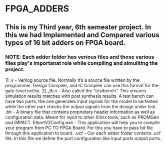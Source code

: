 # FPGA_ADDERS
## This is my Third year, 6th semester project. In this we had Implemented and Compared various types of 16 bit  adders on FPGA board.


### NOTE: Each adder folder has verious files and those various files play's importanat role while compiling and simuliting the project.
1] .v - Verilog source file. Normally it’s a source file written by the programmer. Design Compiler, and IC Compiler can use this format for the gate-level netlist.
2] _tb.v - Also called the “testbench”. This ensures simulation results matches with post synthesis results. A test bench can have two parts, the one generates input signals for the model to be tested while the other part checks the output signals from the design under test.
.bit - A binary file that contains proprietary header information as well as configuration data. Meant for input to other Xilinx tools, such as PROMGen and iMPACT.
ElbertV2Config.exe - This application will help you to compile your program from PC TO FPGA Board. For this you have to pass bit file through this application to board. 
.ucf - Our each adder folder contains .ucf file. In this file we define the port configuration like input ports output ports.
